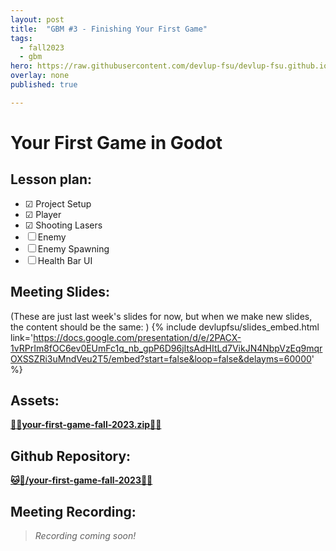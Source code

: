 ```yaml
---
layout: post
title:  "GBM #3 - Finishing Your First Game"
tags:
  - fall2023
  - gbm
hero: https://raw.githubusercontent.com/devlup-fsu/devlup-fsu.github.io/master/assets/workshop_assets/gbm2-23/hero.gif
overlay: none
published: true

---
```


# Your First Game in Godot

## Lesson plan:
- ☑ Project Setup
- ☑ Player
- ☑ Shooting Lasers
- ☐ Enemy
- ☐ Enemy Spawning
- ☐ Health Bar UI

## Meeting Slides:  
(These are just last week's slides for now, but when we make new slides, the content should be the same: )
{% include devlupfsu/slides_embed.html link='https://docs.google.com/presentation/d/e/2PACX-1vRPrIm8fOC6ev0EUmFc1q_nb_gpP6D96jItsAdHItLd7VikJN4NbpVzEq9mqrOXSSZRi3uMndVeu2T5/embed?start=false&loop=false&delayms=60000' %}

## Assets:  

__[💾📁your-first-game-fall-2023.zip📁💾](../assets/workshop_assets/gbm2-23/your-first-game-fall-2023.zip)__

## Github Repository:  

__[🐱📁/your-first-game-fall-2023📁🐱](https://github.com/devlup-fsu/your-first-game-fall-2023)__

## Meeting Recording:

> *Recording coming soon!*